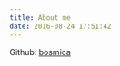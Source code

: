 ```yaml
---
title: About me
date: 2016-08-24 17:51:42
---
```


Github: [bosmica](https://github.com/suabochica)

